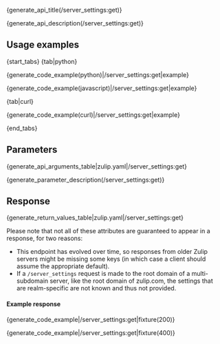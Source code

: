 {generate_api_title(/server_settings:get)}

{generate_api_description(/server_settings:get)}

## Usage examples

{start_tabs}
{tab|python}

{generate_code_example(python)|/server_settings:get|example}

{generate_code_example(javascript)|/server_settings:get|example}

{tab|curl}

{generate_code_example(curl)|/server_settings:get|example}

{end_tabs}

## Parameters

{generate_api_arguments_table|zulip.yaml|/server_settings:get}

{generate_parameter_description(/server_settings:get)}

## Response

{generate_return_values_table|zulip.yaml|/server_settings:get}

[ldap-auth]: https://zulip.readthedocs.io/en/latest/production/authentication-methods.html#ldap-including-active-directory

Please note that not all of these attributes are guaranteed to appear in a
response, for two reasons:

* This endpoint has evolved over time, so responses from older Zulip servers
  might be missing some keys (in which case a client should assume the
  appropriate default).
* If a `/server_settings` request is made to the root domain of a
  multi-subdomain server, like the root domain of zulip.com, the settings
  that are realm-specific are not known and thus not provided.

#### Example response

{generate_code_example|/server_settings:get|fixture(200)}

{generate_code_example|/server_settings:get|fixture(400)}
